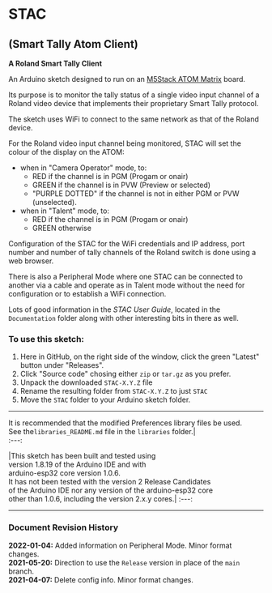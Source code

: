 # STAC  
## (Smart Tally Atom Client)  
**A Roland Smart Tally Client**  

An Arduino sketch designed to run on an [M5Stack ATOM Matrix](https://docs.m5stack.com/#/en/core/atom_matrix) board.

Its purpose is to monitor the tally status of a single video input channel 
of a Roland video device that implements their proprietary Smart Tally protocol.

The sketch uses WiFi to connect to the same network as that of the Roland device.

For the Roland video input channel being monitored, STAC will set
the colour of the display on the ATOM:

+ when in "Camera Operator" mode, to:  
     - RED if the channel is in PGM (Progam or onair)
     - GREEN if the channel is in PVW (Preview or selected)
     - "PURPLE DOTTED" if the channel is not in either PGM or PVW (unselected).  
+ when in "Talent" mode, to:
     - RED if the channel is in PGM (Progam or onair)
     - GREEN otherwise

Configuration of the STAC for the WiFi credentials and IP address, port number and number of tally channels of the Roland switch is done using a web browser.

There is also a Peripheral Mode where one STAC can be connected to another via a cable and operate as in Talent mode without the need for configuration or to establish a WiFi connection.

Lots of good information in the *STAC User Guide*, located in the `Documentation` folder along with other interesting bits in there as well.

### To use this sketch:

1. Here in GitHub, on the right side of the window, click the green "Latest" button under "Releases".
1. Click "Source code" chosing either `zip` or `tar.gz` as you prefer.
1. Unpack the downloaded `STAC-X.Y.Z` file
1. Rename the resulting folder from  `STAC-X.Y.Z` to just `STAC`
1. Move the `STAC` folder to your Arduino sketch folder.


---


It is recommended that the modified Preferences library files be used. <br>See the`libraries_README.md` file in the `libraries` folder.|  
:---:


|This sketch has been built and tested using<br>version 1.8.19 of the Arduino IDE and with<br>arduino-esp32 core version 1.0.6.<br>It has not been tested with the version 2 Release Candidates<br>of the Arduino IDE nor any version of the arduino-esp32 core<br>other than 1.0.6, including the version 2.x.y cores.|
:---:


---

### Document Revision History
**2022-01-04:** Added information on Peripheral Mode. Minor format changes.<br>
**2021-05-20:** Direction to use the `Release` version in place of the `main` branch.<br>
**2021-04-07:** Delete config info. Minor format changes.<br>
